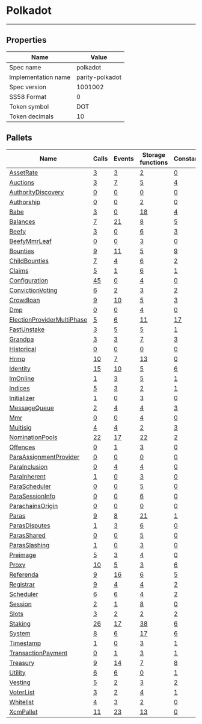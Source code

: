 # Polkadot

---------

## Properties
| Name | Value |
| -------- | -------- |
| Spec name     | polkadot     |
| Implementation name     | parity-polkadot     |
| Spec version     | 1001002     |
| SS58 Format     | 0     |
| Token symbol      | DOT     |
| Token decimals      | 10     |

## Pallets
| Name | Calls | Events | Storage functions | Constants | Errors |
| -------- | -------- | -------- | -------- | -------- | -------- |
| [AssetRate](assetrate.md) | [3](assetrate.md#calls) | [3](assetrate.md#events) | [2](assetrate.md#storage-functions) | [0](assetrate.md#constants) | [2](assetrate.md#errors) |
| [Auctions](auctions.md) | [3](auctions.md#calls) | [7](auctions.md#events) | [5](auctions.md#storage-functions) | [4](auctions.md#constants) | [7](auctions.md#errors) |
| [AuthorityDiscovery](authoritydiscovery.md) | [0](authoritydiscovery.md#calls) | [0](authoritydiscovery.md#events) | [0](authoritydiscovery.md#storage-functions) | [0](authoritydiscovery.md#constants) | [0](authoritydiscovery.md#errors) |
| [Authorship](authorship.md) | [0](authorship.md#calls) | [0](authorship.md#events) | [2](authorship.md#storage-functions) | [0](authorship.md#constants) | [0](authorship.md#errors) |
| [Babe](babe.md) | [3](babe.md#calls) | [0](babe.md#events) | [18](babe.md#storage-functions) | [4](babe.md#constants) | [4](babe.md#errors) |
| [Balances](balances.md) | [7](balances.md#calls) | [21](balances.md#events) | [8](balances.md#storage-functions) | [5](balances.md#constants) | [10](balances.md#errors) |
| [Beefy](beefy.md) | [3](beefy.md#calls) | [0](beefy.md#events) | [6](beefy.md#storage-functions) | [3](beefy.md#constants) | [4](beefy.md#errors) |
| [BeefyMmrLeaf](beefymmrleaf.md) | [0](beefymmrleaf.md#calls) | [0](beefymmrleaf.md#events) | [3](beefymmrleaf.md#storage-functions) | [0](beefymmrleaf.md#constants) | [0](beefymmrleaf.md#errors) |
| [Bounties](bounties.md) | [9](bounties.md#calls) | [11](bounties.md#events) | [5](bounties.md#storage-functions) | [9](bounties.md#constants) | [11](bounties.md#errors) |
| [ChildBounties](childbounties.md) | [7](childbounties.md#calls) | [4](childbounties.md#events) | [6](childbounties.md#storage-functions) | [2](childbounties.md#constants) | [3](childbounties.md#errors) |
| [Claims](claims.md) | [5](claims.md#calls) | [1](claims.md#events) | [6](claims.md#storage-functions) | [1](claims.md#constants) | [6](claims.md#errors) |
| [Configuration](configuration.md) | [45](configuration.md#calls) | [0](configuration.md#events) | [4](configuration.md#storage-functions) | [0](configuration.md#constants) | [1](configuration.md#errors) |
| [ConvictionVoting](convictionvoting.md) | [6](convictionvoting.md#calls) | [2](convictionvoting.md#events) | [3](convictionvoting.md#storage-functions) | [2](convictionvoting.md#constants) | [12](convictionvoting.md#errors) |
| [Crowdloan](crowdloan.md) | [9](crowdloan.md#calls) | [10](crowdloan.md#events) | [5](crowdloan.md#storage-functions) | [3](crowdloan.md#constants) | [23](crowdloan.md#errors) |
| [Dmp](dmp.md) | [0](dmp.md#calls) | [0](dmp.md#events) | [4](dmp.md#storage-functions) | [0](dmp.md#constants) | [0](dmp.md#errors) |
| [ElectionProviderMultiPhase](electionprovidermultiphase.md) | [5](electionprovidermultiphase.md#calls) | [6](electionprovidermultiphase.md#events) | [11](electionprovidermultiphase.md#storage-functions) | [17](electionprovidermultiphase.md#constants) | [14](electionprovidermultiphase.md#errors) |
| [FastUnstake](fastunstake.md) | [3](fastunstake.md#calls) | [5](fastunstake.md#events) | [5](fastunstake.md#storage-functions) | [1](fastunstake.md#constants) | [6](fastunstake.md#errors) |
| [Grandpa](grandpa.md) | [3](grandpa.md#calls) | [3](grandpa.md#events) | [7](grandpa.md#storage-functions) | [3](grandpa.md#constants) | [7](grandpa.md#errors) |
| [Historical](historical.md) | [0](historical.md#calls) | [0](historical.md#events) | [0](historical.md#storage-functions) | [0](historical.md#constants) | [0](historical.md#errors) |
| [Hrmp](hrmp.md) | [10](hrmp.md#calls) | [7](hrmp.md#events) | [13](hrmp.md#storage-functions) | [0](hrmp.md#constants) | [20](hrmp.md#errors) |
| [Identity](identity.md) | [15](identity.md#calls) | [10](identity.md#events) | [5](identity.md#storage-functions) | [6](identity.md#constants) | [18](identity.md#errors) |
| [ImOnline](imonline.md) | [1](imonline.md#calls) | [3](imonline.md#events) | [5](imonline.md#storage-functions) | [1](imonline.md#constants) | [2](imonline.md#errors) |
| [Indices](indices.md) | [5](indices.md#calls) | [3](indices.md#events) | [2](indices.md#storage-functions) | [1](indices.md#constants) | [5](indices.md#errors) |
| [Initializer](initializer.md) | [1](initializer.md#calls) | [0](initializer.md#events) | [3](initializer.md#storage-functions) | [0](initializer.md#constants) | [0](initializer.md#errors) |
| [MessageQueue](messagequeue.md) | [2](messagequeue.md#calls) | [4](messagequeue.md#events) | [4](messagequeue.md#storage-functions) | [3](messagequeue.md#constants) | [8](messagequeue.md#errors) |
| [Mmr](mmr.md) | [0](mmr.md#calls) | [0](mmr.md#events) | [4](mmr.md#storage-functions) | [0](mmr.md#constants) | [0](mmr.md#errors) |
| [Multisig](multisig.md) | [4](multisig.md#calls) | [4](multisig.md#events) | [2](multisig.md#storage-functions) | [3](multisig.md#constants) | [14](multisig.md#errors) |
| [NominationPools](nominationpools.md) | [22](nominationpools.md#calls) | [17](nominationpools.md#events) | [22](nominationpools.md#storage-functions) | [2](nominationpools.md#constants) | [32](nominationpools.md#errors) |
| [Offences](offences.md) | [0](offences.md#calls) | [1](offences.md#events) | [3](offences.md#storage-functions) | [0](offences.md#constants) | [0](offences.md#errors) |
| [ParaAssignmentProvider](paraassignmentprovider.md) | [0](paraassignmentprovider.md#calls) | [0](paraassignmentprovider.md#events) | [0](paraassignmentprovider.md#storage-functions) | [0](paraassignmentprovider.md#constants) | [0](paraassignmentprovider.md#errors) |
| [ParaInclusion](parainclusion.md) | [0](parainclusion.md#calls) | [4](parainclusion.md#events) | [4](parainclusion.md#storage-functions) | [0](parainclusion.md#constants) | [29](parainclusion.md#errors) |
| [ParaInherent](parainherent.md) | [1](parainherent.md#calls) | [0](parainherent.md#events) | [3](parainherent.md#storage-functions) | [0](parainherent.md#constants) | [6](parainherent.md#errors) |
| [ParaScheduler](parascheduler.md) | [0](parascheduler.md#calls) | [0](parascheduler.md#events) | [5](parascheduler.md#storage-functions) | [0](parascheduler.md#constants) | [0](parascheduler.md#errors) |
| [ParaSessionInfo](parasessioninfo.md) | [0](parasessioninfo.md#calls) | [0](parasessioninfo.md#events) | [6](parasessioninfo.md#storage-functions) | [0](parasessioninfo.md#constants) | [0](parasessioninfo.md#errors) |
| [ParachainsOrigin](parachainsorigin.md) | [0](parachainsorigin.md#calls) | [0](parachainsorigin.md#events) | [0](parachainsorigin.md#storage-functions) | [0](parachainsorigin.md#constants) | [0](parachainsorigin.md#errors) |
| [Paras](paras.md) | [9](paras.md#calls) | [8](paras.md#events) | [21](paras.md#storage-functions) | [1](paras.md#constants) | [12](paras.md#errors) |
| [ParasDisputes](parasdisputes.md) | [1](parasdisputes.md#calls) | [3](parasdisputes.md#events) | [6](parasdisputes.md#storage-functions) | [0](parasdisputes.md#constants) | [9](parasdisputes.md#errors) |
| [ParasShared](parasshared.md) | [0](parasshared.md#calls) | [0](parasshared.md#events) | [5](parasshared.md#storage-functions) | [0](parasshared.md#constants) | [0](parasshared.md#errors) |
| [ParasSlashing](parasslashing.md) | [1](parasslashing.md#calls) | [0](parasslashing.md#events) | [3](parasslashing.md#storage-functions) | [0](parasslashing.md#constants) | [6](parasslashing.md#errors) |
| [Preimage](preimage.md) | [5](preimage.md#calls) | [3](preimage.md#events) | [4](preimage.md#storage-functions) | [0](preimage.md#constants) | [8](preimage.md#errors) |
| [Proxy](proxy.md) | [10](proxy.md#calls) | [5](proxy.md#events) | [3](proxy.md#storage-functions) | [6](proxy.md#constants) | [8](proxy.md#errors) |
| [Referenda](referenda.md) | [9](referenda.md#calls) | [16](referenda.md#events) | [6](referenda.md#storage-functions) | [5](referenda.md#constants) | [13](referenda.md#errors) |
| [Registrar](registrar.md) | [9](registrar.md#calls) | [4](registrar.md#events) | [4](registrar.md#storage-functions) | [2](registrar.md#constants) | [14](registrar.md#errors) |
| [Scheduler](scheduler.md) | [6](scheduler.md#calls) | [6](scheduler.md#events) | [4](scheduler.md#storage-functions) | [2](scheduler.md#constants) | [5](scheduler.md#errors) |
| [Session](session.md) | [2](session.md#calls) | [1](session.md#events) | [8](session.md#storage-functions) | [0](session.md#constants) | [5](session.md#errors) |
| [Slots](slots.md) | [3](slots.md#calls) | [2](slots.md#events) | [2](slots.md#storage-functions) | [2](slots.md#constants) | [2](slots.md#errors) |
| [Staking](staking.md) | [26](staking.md#calls) | [17](staking.md#events) | [38](staking.md#storage-functions) | [6](staking.md#constants) | [25](staking.md#errors) |
| [System](system.md) | [8](system.md#calls) | [6](system.md#events) | [17](system.md#storage-functions) | [6](system.md#constants) | [6](system.md#errors) |
| [Timestamp](timestamp.md) | [1](timestamp.md#calls) | [0](timestamp.md#events) | [3](timestamp.md#storage-functions) | [1](timestamp.md#constants) | [0](timestamp.md#errors) |
| [TransactionPayment](transactionpayment.md) | [0](transactionpayment.md#calls) | [1](transactionpayment.md#events) | [3](transactionpayment.md#storage-functions) | [1](transactionpayment.md#constants) | [0](transactionpayment.md#errors) |
| [Treasury](treasury.md) | [9](treasury.md#calls) | [14](treasury.md#events) | [7](treasury.md#storage-functions) | [8](treasury.md#constants) | [12](treasury.md#errors) |
| [Utility](utility.md) | [6](utility.md#calls) | [6](utility.md#events) | [0](utility.md#storage-functions) | [1](utility.md#constants) | [1](utility.md#errors) |
| [Vesting](vesting.md) | [5](vesting.md#calls) | [2](vesting.md#events) | [3](vesting.md#storage-functions) | [2](vesting.md#constants) | [5](vesting.md#errors) |
| [VoterList](voterlist.md) | [3](voterlist.md#calls) | [2](voterlist.md#events) | [4](voterlist.md#storage-functions) | [1](voterlist.md#constants) | [1](voterlist.md#errors) |
| [Whitelist](whitelist.md) | [4](whitelist.md#calls) | [3](whitelist.md#events) | [2](whitelist.md#storage-functions) | [0](whitelist.md#constants) | [5](whitelist.md#errors) |
| [XcmPallet](xcmpallet.md) | [11](xcmpallet.md#calls) | [23](xcmpallet.md#events) | [13](xcmpallet.md#storage-functions) | [0](xcmpallet.md#constants) | [20](xcmpallet.md#errors) |